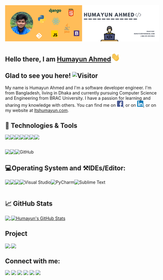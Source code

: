 # [![Humayun Ahmed header](https://raw.githubusercontent.com/Humayungithub/Humayungithub/main/assets/banner.png)](https://itshumayun.com)

## Hello there, I am [Humayun Ahmed](https://www.linkedin.com/in/humayunli/)<img src="https://raw.githubusercontent.com/Humayungithub/Humayungithub/main/assets/wave.gif" width="30px">

## Glad to see you here! ![Visitor](https://estruyf-github.azurewebsites.net/api/VisitorHit?user=Humayungithub&repo=Humayungithub&countColorcountColor&countColor=%237B1E7A)

My name is Humayun Ahmed and I'm a software developer engineer. I'm from Bangladesh, living in Dhaka and currently pursuing Computer Science and Engineering from BRAC University. I have a passion for learning and sharing my knowledge with others. You can find me on [![Facebook][1.1]][1], or on [![LinkedIn][2.1]][2], or on my website at [Itshumayun.com](https://itshumayun.com/).

## 🔧 Technologies & Tools

[<img align="left" src="https://img.shields.io/badge/Java-f89820?style=for-the-badge&logo=java&logoColor=white" />](https://github.com/Humayungithub/Humayungithub)
[<img align="left" src="https://img.shields.io/badge/Python-3776AB?style=for-the-badge&logo=python&logoColor=white" />](https://github.com/Humayungithub/Humayungithub)
[<img align="left" src="https://img.shields.io/badge/django-092e20?style=for-the-badge&logo=django&logoColor=white" />](https://github.com/Humayungithub/Humayungithub)
[<img align="left" src="https://img.shields.io/badge/Javascript-F0DB4F?style=for-the-badge&logo=javascript&logoColor=white" />](https://github.com/Humayungithub/Humayungithub)
[<img align="left" src="https://img.shields.io/badge/React-61DBFB?style=for-the-badge&logo=react&logoColor=white" />](https://github.com/Humayungithub/Humayungithub)
[<img align="left" src="https://img.shields.io/badge/Bootstrap-563d7c?style=for-the-badge&logo=bootstrap&logoColor=white" />](https://github.com/Humayungithub/Humayungithub)
[<img align="left" src="https://img.shields.io/badge/PHP-8993be?style=for-the-badge&logo=php&logoColor=white" />](https://github.com/Humayungithub/Humayungithub)

<br>
<br>

[<img align="left" src="https://img.shields.io/badge/MySQL-00758f?style=for-the-badge&logo=mysql&logoColor=white" />](https://github.com/Humayungithub/Humayungithub)
[<img align="left" src="https://img.shields.io/badge/Git-F05032?style=for-the-badge&logo=git&logoColor=white" />](https://github.com/Humayungithub/Humayungithub)
[<img align="left" alt="GitHub" src="https://img.shields.io/badge/github%20-%23121011.svg?&style=for-the-badge&logo=github&logoColor=white"/>](https://github.com/Humayungithub/Humayungithub)

<br>

## 💻Operating System and ⚒IDEs/Editor:

[<img align="left" src="https://img.shields.io/badge/Windows-0078D6?style=for-the-badge&logo=windows&logoColor=white" />](https://www.microsoft.com/en-us/windows)
[<img align="left" src="https://img.shields.io/badge/Linux-FCC624?style=for-the-badge&logo=linux&logoColor=black" />](https://www.linux.org/)
[<img align="left" src="https://img.shields.io/badge/Android-3DDC84?style=for-the-badge&logo=android&logoColor=white" />](https://www.android.com/)
[<img align="left" alt="Visual Studio" src="https://img.shields.io/badge/Visual%20Studio-5C2D91.svg?&style=for-the-badge&logo=visual-studio&logoColor=white"/>](https://code.visualstudio.com/)
[<img align="left" alt="PyCharm" src="https://img.shields.io/badge/PyCharm-000000.svg?&style=for-the-badge&logo=PyCharm&logoColor=white"/>](https://www.jetbrains.com/pycharm/)
[<img align="left" alt="Sublime Text" src="https://img.shields.io/badge/sublime_text%20-%23575757.svg?&style=for-the-badge&logo=sublime-text&logoColor=important"/>](https://www.sublimetext.com/)

<br>
<br>

## &#x1f4c8; GitHub Stats

<a href="https://github.com/Humayungithub/Humayungithub">
  <img align="center" src="https://github-readme-stats.vercel.app/api/top-langs/?username=Humayungithub&hide=java,html,tex&title_color=ffffff&text_color=c9cacc&icon_color=2bbc8a&bg_color=1d1f21&langs_count=3" />
</a>
<a href="https://github.com/Humayungithub/Humayungithub">
  <img align="center" src="https://github-readme-stats.vercel.app/api?username=Humayungithub&show_icons=true&line_height=27&count_private=true&title_color=ffffff&text_color=c9cacc&icon_color=2bbc8a&bg_color=1d1f21" alt="Humayun's GitHub Stats" />
</a>

## Project

<a href="https://github.com/Humayungithub/Excel-Online">
  <img align="center" src="https://github-readme-stats.vercel.app/api/pin/?username=Humayungithub&repo=Excel-Online&title_color=ffffff&text_color=c9cacc&icon_color=2bbc8a&bg_color=1d1f21" />
</a>
<a href="https://github.com/Humayungithub/ArtisanBD">
  <img align="center" src="https://github-readme-stats.vercel.app/api/pin/?username=Humayungithub&repo=ArtisanBD&title_color=ffffff&text_color=c9cacc&icon_color=2bbc8a&bg_color=1d1f21" />
</a>

## Connect with me:

[<img src="https://img.icons8.com/color/48/000000/facebook-circled--v3.png"/>](https://www.facebook.com/humayunfb)
[<img src="https://img.icons8.com/color/48/000000/linkedin-circled--v3.png"/>](https://www.linkedin.com/in/humayunli/)
[<img src="https://img.icons8.com/color/48/000000/instagram-new--v2.png"/>](https://www.instagram.com/humayun_insta/)
[<img src="https://img.icons8.com/color/48/000000/twitter--v2.png"/>](https://twitter.com/humayuntweet)
[<img src="https://img.icons8.com/color/48/000000/github--v1.png"/>](https://github.com/Humayungithub)
[<img src="https://img.icons8.com/fluent/48/000000/gmail--v2.png"/>](mailto:humayun2911@gmail.com)

<!--## Stargazers

[![Stargazers repo roster for @Humayungithub/Humayungithub](https://reporoster.com/stars/Humayungithub/Humayungithub)](https://github.com/Humayungithub/Humayungithub/stargazers) -->

<!-- icons without padding -->

[1.1]: https://raw.githubusercontent.com/Humayungithub/Humayungithub/main/assets/icons/facebook.png "Facebook icon without padding"
[2.1]: https://raw.githubusercontent.com/Humayungithub/Humayungithub/main/assets/icons/linkedin.png "Linkedin icon without padding"

<!-- links to social media accounts -->

[1]: https://www.facebook.com/humayunfb
[2]: https://www.linkedin.com/in/humayunli/
[3]: https://github.com/Humayungithub

<!-- Resources -->
<!-- Icons: https://www.flaticon.com/ -->
<!-- Icons: https://img.icons8.com/ -->
<!-- Emojis: https://emojipedia.org/emoji/ -->
<!-- HTML Emojis: https://www.fileformat.info/index.htm -->
<!-- Shields: https://shields.io/ -->
